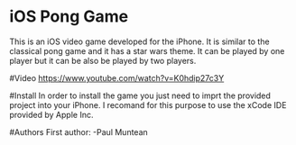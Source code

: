 # iOS Pong Game
This is an iOS video game developed for the iPhone. It is similar to the classical pong game and it has a star wars theme. It can be played by one player but it can be also be played by two players.

#Video
https://www.youtube.com/watch?v=K0hdip27c3Y

#Install
In order to install the game you just need to imprt the provided project into your iPhone. I recomand for this purpose to use the xCode IDE provided by Apple Inc.

#Authors
First author:
-Paul Muntean
